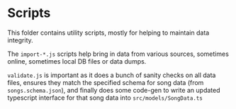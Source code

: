 # Scripts

This folder contains utility scripts, mostly for helping to maintain data integrity.

The `import-*.js` scripts help bring in data from various sources, sometimes online,
sometimes local DB files or data dumps.

`validate.js` is important as it does a bunch of sanity checks on all data files,
ensures they match the specified schema for song data (from `songs.schema.json`),
and finally does some code-gen to write an updated typescript interface for that
song data into `src/models/SongData.ts`